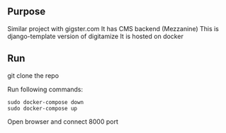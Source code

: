 ## Purpose

Similar project with gigster.com
It has CMS backend (Mezzanine)
This is django-template version of digitamize
It is hosted on docker

## Run

git clone the repo

Run following commands:

    sudo docker-compose down
    sudo docker-compose up

Open browser and connect 8000 port

